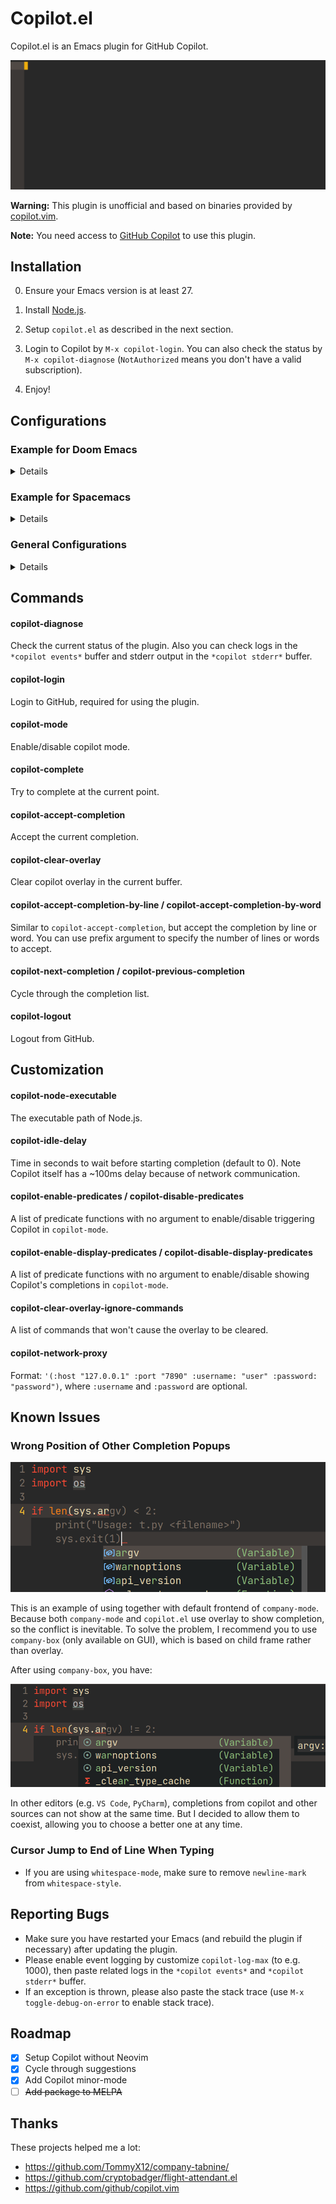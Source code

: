 # Copilot.el

Copilot.el is an Emacs plugin for GitHub Copilot.

![](assets/demo.gif)

**Warning:** This plugin is unofficial and based on binaries provided by [copilot.vim](https://github.com/github/copilot.vim).

**Note:** You need access to [GitHub Copilot](https://github.com/features/copilot) to use this plugin.

## Installation

0. Ensure your Emacs version is at least 27.

1. Install [Node.js](https://nodejs.org/en/download/).

2. Setup `copilot.el` as described in the next section.

3. Login to Copilot by `M-x copilot-login`. You can also check the status by `M-x copilot-diagnose` (`NotAuthorized` means you don't have a valid subscription).

4. Enjoy!

## Configurations

### Example for Doom Emacs 

<details>

Add package definition to `~/.doom.d/packages.el`:

```elisp
(package! copilot
  :recipe (:host github :repo "zerolfx/copilot.el" :files ("*.el" "dist")))
```

Configure copilot in `~/.doom.d/config.el`:

```elisp
;; accept completion from copilot and fallback to company
(use-package! copilot
  :hook (prog-mode . copilot-mode)
  :bind (:map copilot-completion-map
              ("<tab>" . 'copilot-accept-completion)
              ("TAB" . 'copilot-accept-completion)
              ("C-TAB" . 'copilot-accept-completion-by-word)
              ("C-<tab>" . 'copilot-accept-completion-by-word)))
```

Strongly recommend to enable `childframe` option in `company` module (`(company +childframe)`) to prevent overlay conflict.

</details>

### Example for Spacemacs

<details>

Edit your `~/.spacemacs`:

```elisp
;; ===================
;; dotspacemacs/layers
;; ===================

;; add or uncomment the auto-completion layer
dotspacemacs-configuration-layers
'(
  ...
  auto-completion
  ...
 )

;; add copilot.el to additional packages
dotspacemacs-additional-packages
 '((copilot :location (recipe
                       :fetcher github
                       :repo "zerolfx/copilot.el"
                       :files ("*.el" "dist"))))

;; ========================
;; dotspacemacs/user-config
;; ========================

;; accept completion from copilot and fallback to company

(with-eval-after-load 'company
  ;; disable inline previews
  (delq 'company-preview-if-just-one-frontend company-frontends))
  
(with-eval-after-load 'copilot
  (define-key copilot-completion-map (kbd "<tab>") 'copilot-accept-completion)
  (define-key copilot-completion-map (kbd "TAB") 'copilot-accept-completion)
  (define-key copilot-completion-map (kbd "C-TAB") 'copilot-accept-completion-by-word)
  (define-key copilot-completion-map (kbd "C-<tab>") 'copilot-accept-completion-by-word))

(add-hook 'prog-mode-hook 'copilot-mode)
```

</details>

### General Configurations

<details>

#### 1. Load `copilot.el`

##### Option 1: Load via `straight.el` or `quelpa` (recommended)

###### `straight.el`:
  
```elisp
(use-package copilot
  :straight (:host github :repo "zerolfx/copilot.el" :files ("dist" "*.el"))
  :ensure t)
;; you can utilize :map :hook and :config to customize copilot
```
  
###### `quelpa` + `quelpa-use-package`:
  
```elisp
(use-package copilot
  :quelpa (copilot :fetcher github
                   :repo "zerolfx/copilot.el"
                   :branch "main"
                   :files ("dist" "*.el")))
;; you can utilize :map :hook and :config to customize copilot
```

##### Option 2: Load manually

Please make sure you have these dependencies installed (available in ELPA/MELPA):

+ `dash`
+ `s`
+ `editorconfig`

After installing those, clone this repository then insert the below snippet into your config file.

```
(add-to-list 'load-path "/path/to/copilot.el")
(require 'copilot)
```

#### 2. Configure completion

##### Option 1: Use `copilot-mode` to automatically provide completions

```elisp
(add-hook 'prog-mode-hook 'copilot-mode)
```

To customize the behavior of `copilot-mode`, please check `copilot-enable-predicates` and `copilot-disable-predicates`.

##### Option 2: Manually provide completions

You need to bind `copilot-complete` to some key and call `copilot-clear-overlay` inside `post-command-hook`.


#### 3. Configure completion acceptation

Use tab to accept completions (you may also want to bind `copilot-accept-completion-by-word` to some key):

```elisp
(define-key copilot-completion-map (kbd "<tab>") 'copilot-accept-completion)
(define-key copilot-completion-map (kbd "TAB") 'copilot-accept-completion)
```

</details>

## Commands

#### copilot-diagnose

Check the current status of the plugin. Also you can check logs in the `*copilot events*` buffer and stderr output in the `*copilot stderr*` buffer.

#### copilot-login

Login to GitHub, required for using the plugin.

#### copilot-mode

Enable/disable copilot mode.

#### copilot-complete

Try to complete at the current point.

#### copilot-accept-completion

Accept the current completion.

#### copilot-clear-overlay

Clear copilot overlay in the current buffer.

#### copilot-accept-completion-by-line / copilot-accept-completion-by-word

Similar to `copilot-accept-completion`, but accept the completion by line or word. You can use prefix argument to specify the number of lines or words to accept.

#### copilot-next-completion / copilot-previous-completion

Cycle through the completion list.

#### copilot-logout

Logout from GitHub.

## Customization

#### copilot-node-executable

The executable path of Node.js.

#### copilot-idle-delay

Time in seconds to wait before starting completion (default to 0). Note Copilot itself has a ~100ms delay because of network communication.

#### copilot-enable-predicates / copilot-disable-predicates
A list of predicate functions with no argument to enable/disable triggering Copilot in `copilot-mode`.

#### copilot-enable-display-predicates / copilot-disable-display-predicates
A list of predicate functions with no argument to enable/disable showing Copilot's completions in `copilot-mode`.

#### copilot-clear-overlay-ignore-commands
A list of commands that won't cause the overlay to be cleared.

#### copilot-network-proxy

Format: `'(:host "127.0.0.1" :port "7890" :username: "user" :password: "password")`, where `:username` and `:password` are optional.


## Known Issues

### Wrong Position of Other Completion Popups

![](assets/company-overlay.png)

This is an example of using together with default frontend of `company-mode`. Because both `company-mode` and `copilot.el` use overlay to show completion, so the conflict is inevitable.
To solve the problem, I recommend you to use `company-box` (only available on GUI), which is based on child frame rather than overlay.

After using `company-box`, you have:

![](assets/company-box.png)

In other editors (e.g. `VS Code`, `PyCharm`), completions from copilot and other sources can not show at the same time.
But I decided to allow them to coexist, allowing you to choose a better one at any time.

### Cursor Jump to End of Line When Typing

+ If you are using `whitespace-mode`, make sure to remove `newline-mark` from `whitespace-style`.

## Reporting Bugs

+ Make sure you have restarted your Emacs (and rebuild the plugin if necessary) after updating the plugin.
+ Please enable event logging by customize `copilot-log-max` (to e.g. 1000), then paste related logs in the `*copilot events*` and `*copilot stderr*` buffer.
+ If an exception is thrown, please also paste the stack trace (use `M-x toggle-debug-on-error` to enable stack trace).

## Roadmap

+ [x] Setup Copilot without Neovim
+ [x] Cycle through suggestions
+ [x] Add Copilot minor-mode
+ [ ] ~~Add package to MELPA~~

## Thanks

These projects helped me a lot:

+ https://github.com/TommyX12/company-tabnine/
+ https://github.com/cryptobadger/flight-attendant.el
+ https://github.com/github/copilot.vim
